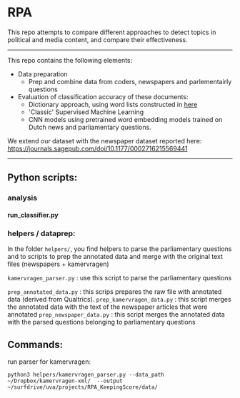 # RPA

This repo attempts to compare different approaches to detect topics in political and media content, and compare their effectiveness.

---
This repo contains the following elements:

-  Data preparation
    - Prep and combine data from coders, newspapers and parlementairly questions
- Evaluation of classification accuracy of these documents:
	- Dictionary approach, using word lists constructed in [here](https://www.almendron.com/tribuna/wp-content/uploads/2017/05/CAP2013v2.pdf)
	- 'Classic' Supervised Machine Learning
	- CNN models using pretrained word embedding models trained on Dutch news and parliamentary questions.

We extend our dataset with the newspaper dataset reported here: https://journals.sagepub.com/doi/10.1177/0002716215569441

---
## Python scripts:

### analysis

#### run_classifier.py

### helpers / dataprep:

In the folder `helpers/`, you find helpers to parse the parliamentary questions and to scripts to prep the annotated data and merge with the original text files (newspapers + kamervragen)

`kamervragen_parser.py` : use this script to parse the parliamentary questions

`prep_annotated_data.py` : this scrips prepares the raw file with annotated data (derived from Qualtrics).
`prep_kamervragen_data.py` : this script merges the annotated data with the text of the newspaper articles that were annotated
`prep_newspaper_data.py` : this script merges the annotated data with the parsed questions belonging to parliamentary questions


## Commands:

run parser for kamervragen:

```
python3 helpers/kamervragen_parser.py --data_path ~/Dropbox/kamervragen-xml/  --output ~/surfdrive/uva/projects/RPA_KeepingScore/data/

```
